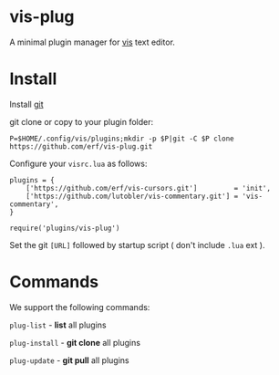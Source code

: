 # vis-plug

A minimal plugin manager for [vis](https://github.com/martanne/vis) text editor.

# Install

Install [git](https://git-scm.com/)
 
git clone or copy to your plugin folder:

`P=$HOME/.config/vis/plugins;mkdir -p $P|git -C $P clone https://github.com/erf/vis-plug.git`


Configure your `visrc.lua` as follows:
```
plugins = {
	['https://github.com/erf/vis-cursors.git']         = 'init',
	['https://github.com/lutobler/vis-commentary.git'] = 'vis-commentary',
}

require('plugins/vis-plug')
```

Set the git `[URL]` followed by startup script ( don't include `.lua` ext ).

# Commands

We support the following commands:

`plug-list` - **list** all plugins

`plug-install` - **git clone** all plugins

`plug-update` - **git pull** all plugins


